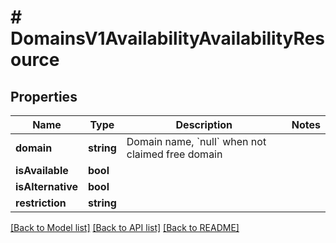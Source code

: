 # # DomainsV1AvailabilityAvailabilityResource

## Properties

Name | Type | Description | Notes
------------ | ------------- | ------------- | -------------
**domain** | **string** | Domain name, &#x60;null&#x60; when not claimed free domain |
**isAvailable** | **bool** |  |
**isAlternative** | **bool** |  |
**restriction** | **string** |  |

[[Back to Model list]](../../README.md#models) [[Back to API list]](../../README.md#endpoints) [[Back to README]](../../README.md)
